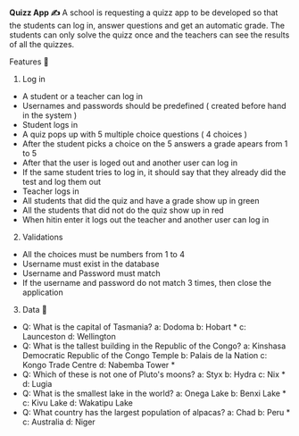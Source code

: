 **Quizz App ✍**
A school is requesting a quizz app to be developed so that the students can log in, answer questions and get an automatic grade. The students can only solve the quizz once and the teachers can see the results of all the quizzes.

Features 🔹

1. Log in
- A student or a teacher can log in
- Usernames and passwords should be predefined ( created before hand in the system )
- Student logs in
- A quiz pops up with 5 multiple choice questions ( 4 choices )
- After the student picks a choice on the 5 answers a grade apears from 1 to 5
- After that the user is loged out and another user can log in
- If the same student tries to log in, it should say that they already did the test and log them out
- Teacher logs in
- All students that did the quiz and have a grade show up in green
- All the students that did not do the quiz show up in red
- When hitin enter it logs out the teacher and another user can log in

2. Validations
- All the choices must be numbers from 1 to 4
- Username must exist in the database
- Username and Password must match
- If the username and password do not match 3 times, then close the application

3. Data 🔹
* Q: What is the capital of Tasmania?
a: Dodoma
b: Hobart *
c: Launceston
d: Wellington
* Q: What is the tallest building in the Republic of the Congo?
a: Kinshasa Democratic Republic of the Congo Temple
b: Palais de la Nation
c: Kongo Trade Centre
d: Nabemba Tower *
* Q: Which of these is not one of Pluto's moons?
a: Styx
b: Hydra
c: Nix *
d: Lugia
* Q: What is the smallest lake in the world?
a: Onega Lake
b: Benxi Lake *
c: Kivu Lake
d: Wakatipu Lake
* Q: What country has the largest population of alpacas?
a: Chad
b: Peru *
c: Australia
d: Niger
